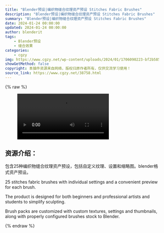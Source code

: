 ```yaml
---
title: "Blender预设|编织物缝合纹理资产预设 Stitches Fabric Brushes"
description: "Blender预设|编织物缝合纹理资产预设 Stitches Fabric Brushes"
summary: "Blender预设|编织物缝合纹理资产预设 Stitches Fabric Brushes"
date: 2024-01-24 00:00:00
updated: 2024-01-24 00:00:00
author: blenderit
tags: 
    - Blender预设
    - 缝合效果
categories:
    - cgzy
img: https://www.cgzy.net/wp-content/uploads/2024/01/1706090223-bf2b585aaeb7a04.webp
showGetMethod: false
copyright: 本插件资源来自网络，版权归原作者所有，仅供交流学习使用！
source_link: https://www.cgzy.net/38758.html
---
```


{% raw %}
<figure class="wp-block-video aligncenter"><video controls src="http://cloud.video.taobao.com/play/u/null/p/1/e/6/t/1/447367448234.mp4"></video></figure><div class="wp-block-pandastudio-title"><div class="title_style_01"><h2 id="h2-0">资源介绍：</h2></div></div><p class="is-style-text-indent-2em">包含25种编织物缝合纹理资产预设，包括自定义纹理、设置和缩略图。blender格式资产预设。</p><p>25 stitches fabric brushes with individual settings and a convenient preview for each brush. </p><p>The product is designed for both beginners and professional artists and students to simplify sculpting.</p><p>Brush packs are customized with custom textures, settings and thumbnails, along with properly configured brushes stock to Blender.</p>
<div style="display: none">cgzy</div>
{% endraw %}